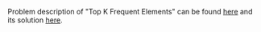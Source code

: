 Problem description of "Top K Frequent Elements" can be found [here](https://leetcode.com/problems/top-k-frequent-elements/) and its solution [here](https://github.com/aurimas13/Solutions-To-Problems/blob/main/LeetCode/Python%20Solutions/Top%20K%20Frequent%20Elements/frequent.py).